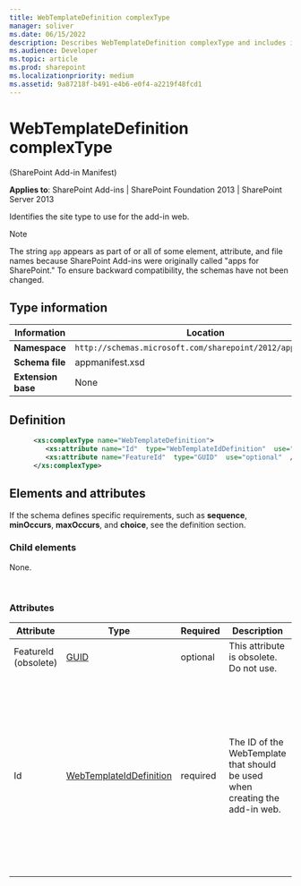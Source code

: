 ```yaml
---
title: WebTemplateDefinition complexType
manager: soliver
ms.date: 06/15/2022
description: Describes WebTemplateDefinition complexType and includes information on elements and attributes.
ms.audience: Developer
ms.topic: article
ms.prod: sharepoint
ms.localizationpriority: medium
ms.assetid: 9a87218f-b491-e4b6-e0f4-a2219f48fcd1
---
```


# WebTemplateDefinition complexType 

(SharePoint Add-in Manifest)

**Applies to**: SharePoint Add-ins | SharePoint Foundation 2013 | SharePoint Server 2013

Identifies the site type to use for the add-in web.

> [!NOTE] 
> The string `app` appears as part of or all of some element, attribute, and file names because SharePoint Add-ins were originally called "apps for SharePoint." To ensure backward compatibility, the schemas have not been changed.

## Type information

| Information | Location |
|---|---|
| **Namespace**  | `http://schemas.microsoft.com/sharepoint/2012/app/manifest` |
| **Schema file**  | appmanifest.xsd |
| **Extension base**  | None |

## Definition

```XML
      <xs:complexType name="WebTemplateDefinition">
         <xs:attribute name="Id"  type="WebTemplateIdDefinition"  use="required"  />
         <xs:attribute name="FeatureId"  type="GUID"  use="optional"  />
      </xs:complexType>       
```

## Elements and attributes

If the schema defines specific requirements, such as **sequence**, **minOccurs**, **maxOccurs**, and **choice**, see the definition section.

### Child elements

None.

<br/>

### Attributes

| Attribute | Type | Required | Description | Possible values |
| --- | --- | --- | --- | --- |
| FeatureId (obsolete) | [GUID](guid-simpletype-sharepoint-add-in-manifest.md) | optional | This attribute is obsolete. Do not use. | Values of the GUID type. |
| Id  | [WebTemplateIdDefinition](webtemplateiddefinition-simpletype-sharepoint-add-in-manifest.md) | required | The ID of the WebTemplate that should be used when creating the add-in web. | This type is a string of the form `{hyphenated\_GUID}#web\_template_name`  <br>  <br>The hyphenated_GUID is the GUID of the add-in web Feature that contains the [WebTemplate Element (Web Template)](webtemplate-element-web-template.md) that defines the site type of the add-in web.  <br>  <br>The web\_template\_name is the value of the \*\*Name\*\* attribute of that [WebTemplate Element (Web Template)](webtemplate-element-web-template.md).  <br>  <br>Note that the braces "{}" and the "#" are mandatory.  <br>  <br>The following is an example:  <br>`\` |








